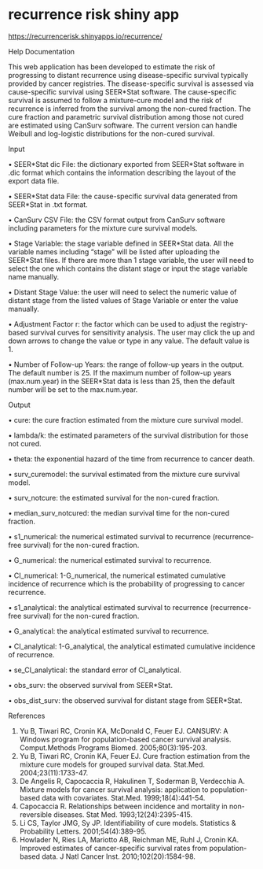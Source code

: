 # recurrence risk shiny app
https://recurrencerisk.shinyapps.io/recurrence/ 

Help Documentation

This web application has been developed to estimate the risk of progressing to distant recurrence using disease-specific survival typically provided by cancer registries. The disease-specific survival is assessed via cause-specific survival using SEER\*Stat software. The cause-specific survival is assumed to follow a mixture-cure model and the risk of recurrence is inferred from the survival among the non-cured fraction. The cure fraction and parametric survival distribution among those not cured are estimated using CanSurv software. The current version can handle Weibull and log-logistic distributions for the non-cured survival.


Input

•	SEER\*Stat dic File: the dictionary exported from SEER\*Stat software in .dic format which contains the information describing the layout of the export data file. 

•	SEER\*Stat data File: the cause-specific survival data generated from SEER\*Stat in .txt format.

•	CanSurv CSV File: the CSV format output from CanSurv software including parameters for the mixture cure survival models.

•	Stage Variable: the stage variable defined in SEER\*Stat data. All the variable names including “stage” will be listed after uploading the SEER\*Stat files. If there are more than 1 stage variable, the user will need to select the one which contains the distant stage or input the stage variable name manually. 

•	Distant Stage Value: the user will need to select the numeric value of distant stage from the listed values of Stage Variable or enter the value manually.

•	Adjustment Factor r: the factor which can be used to adjust the registry-based survival curves for sensitivity analysis. The user may click the up and down arrows to change the value or type in any value. The default value is 1.  

•	Number of Follow-up Years: the range of follow-up years in the output. The default number is 25. If the maximum number of follow-up years (max.num.year) in the SEER\*Stat data is less than 25, then the default number will be set to the max.num.year. 

Output

•	cure: the cure fraction estimated from the mixture cure survival model.

•	lambda/k: the estimated parameters of the survival distribution for those not cured.

•	theta: the exponential hazard of the time from recurrence to cancer death.

•	surv_curemodel: the survival estimated from the mixture cure survival model.

•	surv_notcure: the estimated survival for the non-cured fraction.

•	median_surv_notcured: the median survival time for the non-cured fraction.

•	s1_numerical: the numerical estimated survival to recurrence (recurrence-free survival) for the non-cured fraction.

•	G_numerical: the numerical estimated survival to recurrence.

•	CI_numerical: 1-G_numerical, the numerical estimated cumulative incidence of recurrence which is the probability of progressing to cancer recurrence.

•	s1_analytical: the analytical estimated survival to recurrence (recurrence-free survival) for the non-cured fraction.

•	G_analytical: the analytical estimated survival to recurrence.

•	CI_analytical: 1-G_analytical, the analytical estimated cumulative incidence of recurrence.

•	se_CI_analytical: the standard error of CI_analytical.

•	obs_surv: the observed survival from SEER\*Stat.

•	obs_dist_surv: the observed survival for distant stage from SEER\*Stat.


References
1. Yu B, Tiwari RC, Cronin KA, McDonald C, Feuer EJ. CANSURV: A Windows program for population-based cancer survival analysis. Comput.Methods Programs Biomed. 2005;80(3):195-203.
2. Yu B, Tiwari RC, Cronin KA, Feuer EJ. Cure fraction estimation from the mixture cure models for grouped survival data. Stat.Med. 2004;23(11):1733-47.
3. De Angelis R, Capocaccia R, Hakulinen T, Soderman B, Verdecchia A. Mixture models for cancer survival analysis: application to population-based data with covariates. Stat.Med. 1999;18(4):441-54.
4. Capocaccia R. Relationships between incidence and mortality in non-reversible diseases. Stat Med. 1993;12(24):2395-415.
5. Li CS, Taylor JMG, Sy JP. Identifiability of cure models. Statistics & Probability Letters. 2001;54(4):389-95.
6. Howlader N, Ries LA, Mariotto AB, Reichman ME, Ruhl J, Cronin KA. Improved estimates of cancer-specific survival rates from population-based data. J Natl Cancer Inst. 2010;102(20):1584-98.


